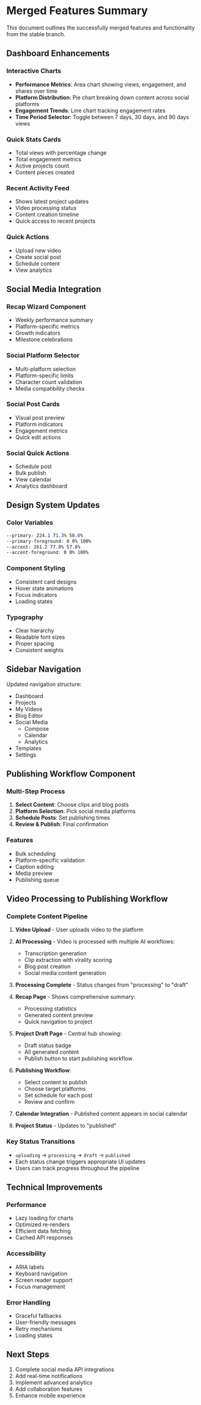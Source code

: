# Merged Features Summary

This document outlines the successfully merged features and functionality from the stable branch.

## Dashboard Enhancements

### Interactive Charts
- **Performance Metrics**: Area chart showing views, engagement, and shares over time
- **Platform Distribution**: Pie chart breaking down content across social platforms
- **Engagement Trends**: Line chart tracking engagement rates
- **Time Period Selector**: Toggle between 7 days, 30 days, and 90 days views

### Quick Stats Cards
- Total views with percentage change
- Total engagement metrics
- Active projects count
- Content pieces created

### Recent Activity Feed
- Shows latest project updates
- Video processing status
- Content creation timeline
- Quick access to recent projects

### Quick Actions
- Upload new video
- Create social post
- Schedule content
- View analytics

## Social Media Integration

### Recap Wizard Component
- Weekly performance summary
- Platform-specific metrics
- Growth indicators
- Milestone celebrations

### Social Platform Selector
- Multi-platform selection
- Platform-specific limits
- Character count validation
- Media compatibility checks

### Social Post Cards
- Visual post preview
- Platform indicators
- Engagement metrics
- Quick edit actions

### Social Quick Actions
- Schedule post
- Bulk publish
- View calendar
- Analytics dashboard

## Design System Updates

### Color Variables
```css
--primary: 224.1 71.3% 50.6%
--primary-foreground: 0 0% 100%
--accent: 261.2 77.8% 57.8%
--accent-foreground: 0 0% 100%
```

### Component Styling
- Consistent card designs
- Hover state animations
- Focus indicators
- Loading states

### Typography
- Clear hierarchy
- Readable font sizes
- Proper spacing
- Consistent weights

## Sidebar Navigation

Updated navigation structure:
- Dashboard
- Projects
- My Videos
- Blog Editor
- Social Media
  - Compose
  - Calendar
  - Analytics
- Templates
- Settings

## Publishing Workflow Component

### Multi-Step Process
1. **Select Content**: Choose clips and blog posts
2. **Platform Selection**: Pick social media platforms
3. **Schedule Posts**: Set publishing times
4. **Review & Publish**: Final confirmation

### Features
- Bulk scheduling
- Platform-specific validation
- Caption editing
- Media preview
- Publishing queue

## Video Processing to Publishing Workflow

### Complete Content Pipeline
1. **Video Upload** - User uploads video to the platform
2. **AI Processing** - Video is processed with multiple AI workflows:
   - Transcription generation
   - Clip extraction with virality scoring
   - Blog post creation
   - Social media content generation

3. **Processing Complete** - Status changes from "processing" to "draft"
4. **Recap Page** - Shows comprehensive summary:
   - Processing statistics
   - Generated content preview
   - Quick navigation to project

5. **Project Draft Page** - Central hub showing:
   - Draft status badge
   - All generated content
   - Publish button to start publishing workflow

6. **Publishing Workflow**:
   - Select content to publish
   - Choose target platforms
   - Set schedule for each post
   - Review and confirm

7. **Calendar Integration** - Published content appears in social calendar
8. **Project Status** - Updates to "published"

### Key Status Transitions
- `uploading` → `processing` → `draft` → `published`
- Each status change triggers appropriate UI updates
- Users can track progress throughout the pipeline

## Technical Improvements

### Performance
- Lazy loading for charts
- Optimized re-renders
- Efficient data fetching
- Cached API responses

### Accessibility
- ARIA labels
- Keyboard navigation
- Screen reader support
- Focus management

### Error Handling
- Graceful fallbacks
- User-friendly messages
- Retry mechanisms
- Loading states

## Next Steps

1. Complete social media API integrations
2. Add real-time notifications
3. Implement advanced analytics
4. Add collaboration features
5. Enhance mobile experience 